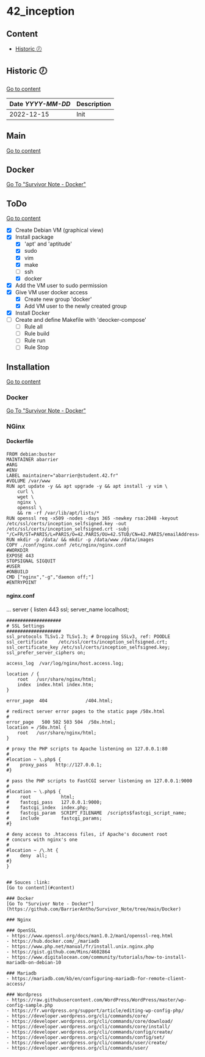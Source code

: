 # 42_inception

## Content
- [Historic :clock7:](#historic-clock7)

## Historic :clock7:
[Go to content](#content)

|Date _YYYY-MM-DD_|Description|
|:-|:-|
|2022-12-15|Init|

## Main
[Go to content](#content)

## Docker
[Go To "Survivor Note - Docker"](https://github.com/BarrierAntho/Survivor_Note/tree/main/Docker)

## ToDo
[Go to content](#content)

- [x] Create Debian VM (graphical view)
- [x] Install package
	- [x] 'apt' and 'aptitude'
	- [x] sudo
	- [x] vim
	- [x] make
	- [ ] ssh
	- [x] docker
- [x] Add the VM user to sudo permission
- [x] Give VM user docker access
	- [x] Create new group 'docker'
	- [x] Add VM user to the newly created group
- [x] Install Docker
- [ ] Create and define Makefile with 'deocker-compose'
	- [ ] Rule all
	- [ ] Rule build
	- [ ] Rule run
	- [ ] Rule Stop

## Installation
[Go to content](#content)

### Docker
[Go To "Survivor Note - Docker"](https://github.com/BarrierAntho/Survivor_Note/tree/main/Docker)

### NGinx

#### Dockerfile
```
FROM debian:buster
MAINTAINER abarrier
#ARG
#ENV
LABEL maintainer="abarrier@student.42.fr"
#VOLUME /var/www
RUN apt update -y && apt upgrade -y && apt install -y vim \
	curl \
	wget \
	nginx \
	openssl \
	&& rm -rf /var/lib/apt/lists/*
RUN openssl req -x509 -nodes -days 365 -newkey rsa:2048 -keyout /etc/ssl/certs/inception_selfsigned.key -out /etc/ssl/certs/inception_selfsigned.crt -subj "/C=FR/ST=PARIS/L=PARIS/O=42.PARIS/OU=42.STUD/CN=42.PARIS/emailAddress=abarrier@student.42.fr"
RUN mkdir -p /data/ && mkdir -p /data/www /data/images
COPY ./conf/nginx.conf /etc/nginx/nginx.conf
#WORKDIR
EXPOSE 443
STOPSIGNAL SIGQUIT
#USER
#ONBUILD
CMD ["nginx","-g","daemon off;"]
#ENTRYPOINT
```

#### nginx.conf
...
server {
	listen       443 ssl;
	server_name  localhost;

	####################
	# SSL Settings
	####################
	ssl_protocols TLSv1.2 TLSv1.3; # Dropping SSLv3, ref: POODLE
	ssl_certificate    /etc/ssl/certs/inception_selfsigned.crt;
	ssl_certificate_key /etc/ssl/certs/inception_selfsigned.key;
	ssl_prefer_server_ciphers on;

	access_log  /var/log/nginx/host.access.log;

	location / {
		root   /usr/share/nginx/html;
		index  index.html index.htm;
	}

	error_page  404              /404.html;

	# redirect server error pages to the static page /50x.html
	#
	error_page   500 502 503 504  /50x.html;
	location = /50x.html {
		root   /usr/share/nginx/html;
	}

	# proxy the PHP scripts to Apache listening on 127.0.0.1:80
	#
	#location ~ \.php$ {
	#    proxy_pass   http://127.0.0.1;
	#}

	# pass the PHP scripts to FastCGI server listening on 127.0.0.1:9000
	#
	#location ~ \.php$ {
	#    root           html;
	#    fastcgi_pass   127.0.0.1:9000;
	#    fastcgi_index  index.php;
	#    fastcgi_param  SCRIPT_FILENAME  /scripts$fastcgi_script_name;
	#    include        fastcgi_params;
	#}

	# deny access to .htaccess files, if Apache's document root
	# concurs with nginx's one
	#
	#location ~ /\.ht {
	#    deny  all;
	#}
	}
```

## Souces :link:
[Go to content](#content)

### Docker
[Go To "Survivor Note - Docker"](https://github.com/BarrierAntho/Survivor_Note/tree/main/Docker)

### Nginx

### OpenSSL
- https://www.openssl.org/docs/man1.0.2/man1/openssl-req.html
- https://hub.docker.com/_/mariadb
- https://www.php.net/manual/fr/install.unix.nginx.php
- https://gist.github.com/Mins/4602864
- https://www.digitalocean.com/community/tutorials/how-to-install-mariadb-on-debian-10

### Mariadb
- https://mariadb.com/kb/en/configuring-mariadb-for-remote-client-access/

### Wordpress
- https://raw.githubusercontent.com/WordPress/WordPress/master/wp-config-sample.php
- https://fr.wordpress.org/support/article/editing-wp-config-php/
- https://developer.wordpress.org/cli/commands/core/
- https://developer.wordpress.org/cli/commands/core/download/
- https://developer.wordpress.org/cli/commands/core/install/
- https://developer.wordpress.org/cli/commands/config/create/
- https://developer.wordpress.org/cli/commands/config/set/
- https://developer.wordpress.org/cli/commands/user/create/
- https://developer.wordpress.org/cli/commands/user/
